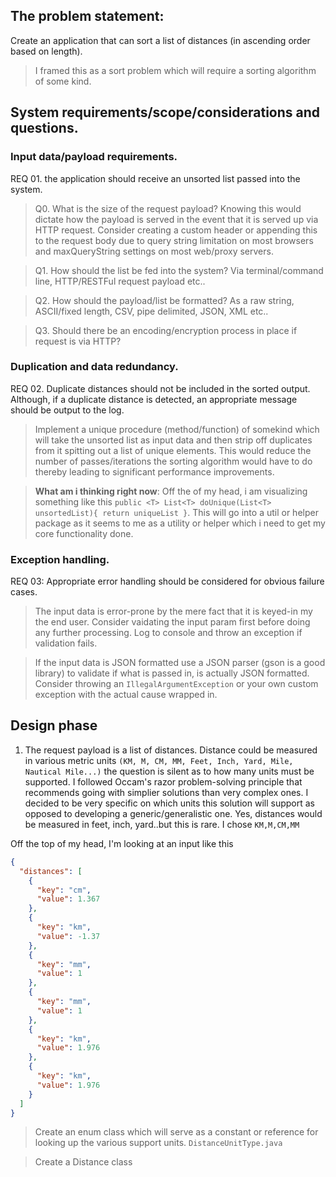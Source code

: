 ## The problem statement:

Create an application that can sort a list of distances (in ascending order based on length).

> I framed this as a sort problem which will require a sorting algorithm of some kind.

## System requirements/scope/considerations and questions.

### Input data/payload requirements.

REQ 01. the application should receive an unsorted list passed into the system.

> Q0. What is the size of the request payload? Knowing this would dictate how the payload is served in the event that it is served up via HTTP request. Consider creating a custom header or appending this to the request body due to query string limitation on most browsers and maxQueryString settings on most web/proxy servers.

> Q1. How should the list be fed into the system? Via terminal/command line, HTTP/RESTFul request payload etc..

> Q2. How should the payload/list be formatted? As a raw string, ASCII/fixed length, CSV, pipe delimited, JSON, XML etc..

> Q3. Should there be an encoding/encryption process in place if request is via HTTP?

### Duplication and data redundancy.

REQ 02. Duplicate distances should not be included in the sorted output. Although, if a duplicate distance is detected, an appropriate message should be output to the log.

> Implement a unique procedure (method/function) of somekind which will take the unsorted list as input data and then strip off duplicates from it spitting out a list of unique elements. This would reduce the number of passes/iterations the sorting algorithm would have to do thereby leading to significant performance improvements.

> **What am i thinking right now**: Off the of my head, i am visualizing something like this `public <T> List<T> doUnique(List<T> unsortedList){ return uniqueList }`. This will go into a util or helper package as it seems to me as a utility or helper which i need to get my core functionality done.

### Exception handling.

REQ 03: Appropriate error handling should be considered for obvious failure cases.

> The input data is error-prone by the mere fact that it is keyed-in my the end user. Consider vaidating the input param first before doing any further processing. Log to console and throw an exception if validation fails.

> If the input data is JSON formatted use a JSON parser (gson is a good library) to validate if what is passed in, is actually JSON formatted. Consider throwing an `IllegalArgumentException` or your own custom exception with the actual cause wrapped in.

## Design phase

1. The request payload is a list of distances. Distance could be measured in various metric units `(KM, M, CM, MM, Feet, Inch, Yard, Mile, Nautical Mile...)` the question is silent as to how many units must be supported. I followed Occam's razor problem-solving principle that recommends going with simplier solutions than very complex ones. I decided to be very specific on which units this solution will support as opposed to developing a generic/generalistic one. Yes, distances would be measured in feet, inch, yard..but this is rare. I chose `KM,M,CM,MM`

Off the top of my head, I'm looking at an input like this

```json
{
  "distances": [
    {
      "key": "cm",
      "value": 1.367
    },
    {
      "key": "km",
      "value": -1.37
    },
    {
      "key": "mm",
      "value": 1
    },
    {
      "key": "mm",
      "value": 1
    },
    {
      "key": "km",
      "value": 1.976
    },
    {
      "key": "km",
      "value": 1.976
    }
  ]
}
```

> Create an enum class which will serve as a constant or reference for looking up the various support units. `DistanceUnitType.java`

> Create a Distance class
